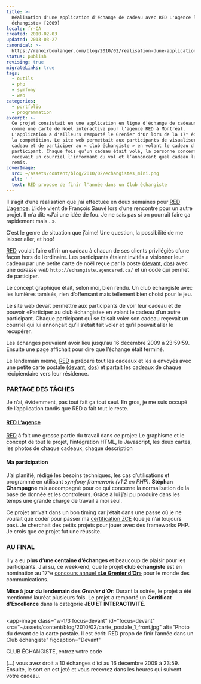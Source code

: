 ```yaml
---
title: >-
  Réalisation d'une application d'échange de cadeau avec RED L'agence le «club
  échangiste» [2009]
locale: fr-CA
created: 2010-02-03
updated: 2013-03-27
canonical: >-
  https://renoirboulanger.com/blog/2010/02/realisation-dune-application-dechange-de-cadeau-avec-red-lagence-le-%c2%abclub-echangiste%c2%bb-2009/
status: publish
revising: true
migrateLinks: true
tags:
  - outils
  - php
  - symfony
  - web
categories:
  - portfolio
  - programmation
excerpt: >-
  Ce projet consistait en une application en ligne d'échange de cadeaux, conçue
  comme une carte de Noël interactive pour l'agence RED à Montréal.
  L'application a d'ailleurs remporté le Grenier d'Or lors de la 17ᵉ édition de
  la compétition. Le site web permettait aux participants de visualiser leur
  cadeau et de participer au « club échangiste » en volant le cadeau d'un autre
  participant. Chaque fois qu'un cadeau était volé, la personne concernée
  recevait un courriel l'informant du vol et l’annoncant quel cadeau lui a été
  remis.
coverImage:
  src: ~/assets/content/blog/2010/02/echangistes_mini.png
  alt: ' '
  text: RED propose de finir l'année dans un Club échangiste
---
```

<!--
migrateLinks:
  external: 2
  waybackMachine:
  - stephanchampagne.com
  - www.grenier.qc.ca
-->

Il s’agit d’une réalisation que j’ai effectuée en deux semaines pour
[RED L’agence](http://www.agencered.ca/). L’idée vient de François Sauvé lors
d’une rencontre pour un autre projet. Il m’a dit: «J’ai une idée de fou. Je ne
sais pas si on pourrait faire ça rapidement mais...».

C’est le genre de situation que j’aime! Une question, la possibilité de me
laisser aller, et hop!

[RED](http://www.agencered.ca/) voulait faire offrir un cadeau à chacun de ses
clients privilégiés d’une façon hors de l’ordinaire. Les participants étaient
invités a visionner leur cadeau par une petite carte de noël reçue par la poste
([devant](/blog/2010/02/realisation-dune-application-dechange-de-cadeau-avec-red-lagence#focus-devant),
[dos](/blog/2010/02/realisation-dune-application-dechange-de-cadeau-avec-red-lagence#focus-dos))
avec une _adresse web_ `http://echangiste.agencered.ca/` et un code qui permet
de participer.

Le concept graphique était, selon moi, bien rendu. Un club échangiste avec les
lumières tamisés, rien d’offensant mais tellement bien choisi pour le jeu.

Le site web devait permettre aux participants de voir leur cadeau et de pouvoir
«Participer au club échangiste» en volant le cadeau d’un autre participant.
Chaque participant qui se faisait voler son cadeau reçevait un courriel qui lui
annonçait qu’il s’était fait voler et qu’il pouvait aller le récupérer.

<!--more-->

Les échanges pouvaient avoir lieu jusqu’au 16 décembre 2009 à 23:59:59. Ensuite
une page affichait pour dire que l’échange était terminé.

Le lendemain même, [RED](http://www.agencered.ca/) a préparé tout les cadeaux et
les a envoyés avec une petite carte postale
([devant](~/assets/content/blog/2010/02/carte_postale_2_front.jpg),
[dos](~/assets/content/blog/2010/02/carte_postale_2_back.jpg)) et partait les
cadeaux de chaque récipiendaire vers leur résidence.

### PARTAGE DES TÂCHES

Je n’ai, évidemment, pas tout fait ça tout seul. En gros, je me suis occupé de
l’application tandis que RED a fait tout le reste.

#### [RED L’agence](http://www.agencered.ca/)

[RED](http://www.agencered.ca/) à fait une grosse partie du travail dans ce
projet: Le graphisme et le concept de tout le projet, l’intégration HTML, le
Javascript, les deux cartes, les photos de chaque cadeaux, chaque description

#### Ma participation

J’ai planifié, rédigé les besoins techniques, les cas d’utilisations et
programmé en utilisant _symfony framework (v1.2 en PHP)_.
**Stéphan Champagne** m’a accompagné pour ce qui
concerne la normalisation de la base de donnée et les controleurs. Grâce à lui
j’ai pu produire dans les temps une grande charge de travail a moi seul.

Ce projet arrivait dans un bon timing car j’était dans une passe où je ne
voulait que coder pour passer ma
[certification ZCE](/blog/2009/09/devenir-zend-certified-engineer-avec-php5/)
(que je n’ai toujours pas). Je cherchait des petits projets pour jouer avec des
frameworks PHP. Je crois que ce projet fut une réussite.

### AU FINAL

Il y a eu **plus d’une centaine d’échanges** et beaucoup de plaisir pour les
participants. J’ai su, ce week-end, que le projet **club échangiste** est en
nomination au 17^e  <!-- Janvier 2010 -->
[concours annuel «**Le Grenier d’Or**»](http://www.grenier.qc.ca/grenier-or/)
pour le monde des communications.

<!--
Traces still present 2024:
- https://www.facebook.com/departementdesmiracles.quebec/posts/pfbid04AoX9HannLPMXrL2VFVYkNeFFW3K5vp5KsxPxHMku6yLdgUYk5KCaCFaATzrna4Nl

Year after:
- XVIII Grenier https://www.facebook.com/departementdesmiracles.quebec/photos/pb.100046361871759.-2207520000/499361859674/?type=3

-->
**Mise à jour du lendemain des _Grenier d’Or_**: Durant la soirée, le projet a
été mentionné lauréat plusieurs fois. Le projet a remporté un **Certificat
d’Excellence** dans la catégorie **JEU ET INTERACTIVITÉ**.

<div style="overflow:hidden;clear:both;" class="thumbnails gallery flex flex-row flex-wrap">

<app-image class="w-1/3 focus-devant" id="focus-devant" src="~/assets/content/blog/2010/02/carte_postale_1_front.jpg" alt="Photo du devant de la carte postale. Il est écrit: RED propo de finir l’année dans un Club échangiste" figcaption="Devant"

></app-image>
<app-image class="w-1/3 focus-dos" id="focus-dos" src="~/assets/content/blog/2010/02/carte_postale_1_back.jpg" alt="Photo du derrière de la carte postale. Il est écrit: Visitez echangiste.agencered.ca, entrez votre numéro d’accès exclusif et voyez le cadeau que RED vous offre (...)" figcaption="Dos">

</app-image>
<app-image class="w-1/3" src="~/assets/content/blog/2010/02/scr_echange2009_Accueil.png" alt="Capture d’écran de l’application web avec image d’une porte avec affiche." figcaption=" ">

CLUB ÉCHANGISTE, entrez votre code

</app-image>
<app-image class="w-1/3" src="~/assets/content/blog/2010/02/scr_echange2009_Gifts.png" alt="Capture d’écran de l’application web on y voit une series de boîtes avec des photos de cadeaux. Nous voyons que c’est Eric T qui est connecté et le cadeau qu’il a pour le moment. Eric est présenté le choix de tenter d’échanger son cadeau encore 10 fois, et qu’il a jusqu’au 16 décembre 2009 a 23:00 pour le faire." figcaption=" ">

(...) vous avez droit a 10 échanges d’ici au 16 décembre 2009 à 23:59. Ensuite, le
sort en est jeté et vous recevrez dans les heures qui suivent votre
cadeau.

</app-image>
<app-image class="w-1/3" src="~/assets/content/blog/2010/02/scr_echange2009_Confirm.png" alt="Confirmation d'un échange" figcaption="Voulez-vous vraiment échanger votre cadeau avec celui de Francois S. Ensuite, il vous restera 9 echanges. voulez-vous continuer? OUI NON">

</app-image>
<app-image class="w-1/3" src="~/assets/content/blog/2010/02/scr_echange2009_Ferme.png" alt="" figcaption=" ">

</app-image>

<app-image class="w-1/3" src="~/assets/content/blog/2010/02/carte_postale_2_front.jpg" alt="" figcaption=" ">
</app-image>

<app-image class="w-1/3" src="~/assets/content/blog/2010/02/carte_postale_2_back.jpg" alt="" figcaption=" ">

</app-image>
</div>
